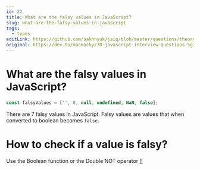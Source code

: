 ```yaml
---
id: 22
title: What are the falsy values in JavaScript?
slug: what-are-the-falsy-values-in-javascript
tags:
  - types
editLink: https://github.com/sakhnyuk/jsiq/blob/master/questions/theory/javascript/22.md
original: https://dev.to/macmacky/70-javascript-interview-questions-5gfi
---
```


# What are the falsy values in JavaScript?

```javascript
const falsyValues = ['', 0, null, undefined, NaN, false];
```
There are 7 falsy values in JavaScript.
Falsy values are values that when converted to boolean becomes `false`.

# How to check if a value is falsy?

Use the Boolean function or the Double NOT operator [!!](what-does-the-double-not-operator-do)
